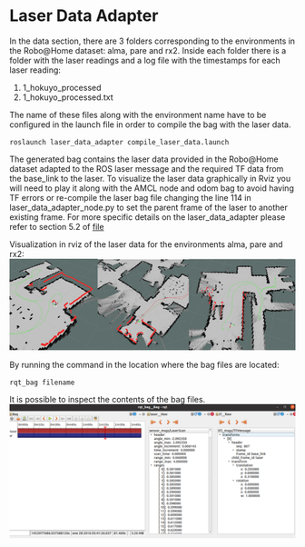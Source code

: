 # Laser Data Adapter

In the data section, there are 3 folders corresponding to the environments in the Robo@Home dataset: alma, pare and rx2. 
Inside each folder there is a folder with the laser readings and a log file with the timestamps for each laser reading:

1.  1_hokuyo_processed
2.  1_hokuyo_processed.txt

The name of these files along with the environment name have to be configured in the launch file in order to compile the bag with the 
laser data.

	roslaunch laser_data_adapter compile_laser_data.launch

The generated bag contains the laser data provided in the Robo@Home dataset adapted to the ROS laser message and the required TF data 
from the base_link to the laser. To visualize the laser data graphically in Rviz you will need to play it along with the AMCL node and odom bag to avoid
having TF errors or re-compile the laser bag file changing the line 114 in laser_data_adapter_node.py to set the parent frame of the laser to another existing
frame. For more specific details on the laser_data_adapter please refer to section 5.2 of [file](https://github.com/fernandaroeg/ROS_AMCL_Hybrid_Localization/blob/master/TFM_Localizacion_Rodriguez_Fernanda.pdf)

Visualization in rviz of the laser data for the environments alma, pare and rx2: 
![Rviz laser data](laser_alma_pare_rx2.png)

By running the command in the location where the bag files are located: 

	rqt_bag filename 

It is possible to inspect the contents of the bag files. 
![Gtruth Bag](rqt_bag_laser.png)




